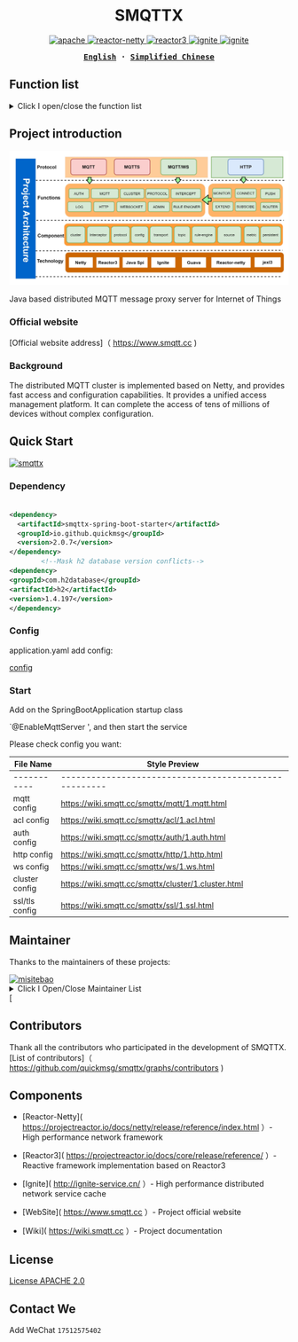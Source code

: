<h1 align="center">SMQTTX</h1>



<p align="center">

<a href=" https://github.com/quickmsg/smqttx/blob/release/ignite/README.md">
<img alt="apache" src="https://img.shields.io/badge/license-Apache%202 -blue"/>
</a>

<a href=" https://projectreactor.io/docs/netty/release/reference/index.html">
<img alt="reactor-netty" src="https://img.shields.io/badge/reactor--netty-1.0.22-blue"/>
</a>

<a href=" https://projectreactor.io/docs/core/release/reference/">
<img alt="reactor3" src="https://img.shields.io/badge/reactor3--netty-3.4.22-yellow"/>
</a>

<a href="">
<img alt="ignite" src="https://img.shields.io/badge/ignite-2.14.0-yellowgreen"/>
</a>

<a href=" https://projectreactor.io/docs/netty/release/reference/index.html">
<img alt="ignite" src="https://img.shields.io/badge/mqtt-3.1.1-green"/>
</a>

</p>



<div align="center">

<strong>

<samp>

[English](README-EN.md) · [Simplified Chinese](README.md)


</samp>

</strong>

</div>



## Function list



<details>
<summary>Click I open/close the function list</summary>

- [Standard MQTT Protocol](#Internationalization)
- [Websocket Protocol](#ContentDirectory)
- [TLS/SSL Encryption](#ContentDirectory)
- [Service Level](#ProjectIntroduction)
  - [qos0 at most once](#OfficialAebsite)
  - [qos1 at least once](#OfficialAebsite)
  - [qos2 only once](#OfficialAebsite)
- [Topic Filtering](#GraphicDemo)
  - [# Multi level matching](#fficialwebsite)
  - [+first level matching](#officialwebsite)
- [Reserved Message](#Function)
- [HTTP Protocol](#Schema)
- [Interceptor](#QuickStart)
- [Metrics Health](#QuickStart)
- [Rule Engine](#Maintainer)
- [Rule Management](#OfficialWebsite)
- [Data source management](#officialWebsite)
- [Cluster](#Maintainer)
- [Distributed Cluster Routing](#Maintainer)
- [Distributed Node Dynamic Discovery](#Maintainer)
- [Distributed Job](#Maintainer)
- [Cluster Kick Off Strategy](#Maintainer)
- [SMQTTX Management Platform](#QuickStart)
- [SpringBoot Starter](#Contributor)
- [Apacche 2](#License)

</details>



## Project introduction

![smqttx](icon/smqttx-en.jpg)



Java based distributed MQTT message proxy server for Internet of Things



### Official website



[Official website address]（ https://www.smqtt.cc )



### Background

The distributed MQTT cluster is implemented based on Netty, and provides fast access and configuration capabilities. It provides a unified access management platform. It can complete the access of tens of millions of devices without complex configuration.




## Quick Start



[![smqttx]( https://img.shields.io/badge/smqtt-2.0.0-green )]( https://www.smqtt.cc )


### Dependency

```xml

<dependency>
  <artifactId>smqttx-spring-boot-starter</artifactId>
  <groupId>io.github.quickmsg</groupId>
  <version>2.0.7</version>
</dependency>
        <!--Mask h2 database version conflicts-->
<dependency>
<groupId>com.h2database</groupId>
<artifactId>h2</artifactId>
<version>1.4.197</version>
</dependency>
```
### Config
application.yaml add config:

[config](config/config.yaml)

### Start
Add on the SpringBootApplication startup class

`@EnableMqttServer ', and then start the service



Please check config you want:



| File Name      | Style Preview|
|----------------|----------------------------------------------------------------------------------------------------|
| -----------    |-----------------------------------------------------|
| mqtt config    | https://wiki.smqtt.cc/smqttx/mqtt/1.mqtt.html       |
| acl config     | https://wiki.smqtt.cc/smqttx/acl/1.acl.html         |
| auth config    | https://wiki.smqtt.cc/smqttx/auth/1.auth.html       |
| http config    | https://wiki.smqtt.cc/smqttx/http/1.http.html       |
| ws config      | https://wiki.smqtt.cc/smqttx/ws/1.ws.html           |
| cluster config | https://wiki.smqtt.cc/smqttx/cluster/1.cluster.html |
| ssl/tls config       | https://wiki.smqtt.cc/smqttx/ssl/1.ssl.html         |



## Maintainer



Thanks to the maintainers of these projects:

<a href=" https://github.com/1ssqq1lxr ">

<img src=" https://avatars.githubusercontent.com/u/19258331?v=4 " width="40" height="40" alt="misitebao" title="misitebao"/>

</a>



<details>

<summary>Click I Open/Close Maintainer List</summary>



- [MetaQ]( https://github.com/1ssqq1lxr ）- SMQTTX project maintainer.

</details>[



## Contributors



Thank all the contributors who participated in the development of SMQTTX. [List of contributors]（ https://github.com/quickmsg/smqttx/graphs/contributors )



## Components



- [Reactor-Netty]( https://projectreactor.io/docs/netty/release/reference/index.html ）- High performance network framework

- [Reactor3]( https://projectreactor.io/docs/core/release/reference/ ）- Reactive framework implementation based on Reactor3

- [Ignite]( http://ignite-service.cn/ ）- High performance distributed network service cache

- [WebSite]( https://www.smqtt.cc ）- Project official website

- [Wiki]( https://wiki.smqtt.cc ）- Project documentation



## License

[License APACHE 2.0](LICENSE)

## Contact We
Add WeChat `17512575402` 